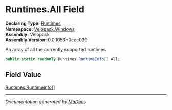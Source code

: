 ﻿<!--  
  <auto-generated>   
    The contents of this file were generated by a tool.  
    Changes to this file may be list if the file is regenerated  
  </auto-generated>   
-->

# Runtimes.All Field

**Declaring Type:** [Runtimes](../index.md)  
**Namespace:** [Velopack.Windows](../../index.md)  
**Assembly:** Velopack  
**Assembly Version:** 0.0.1053+0cec039

 An array of all the currently supported runtimes 

```csharp
public static readonly Runtimes.RuntimeInfo[] All;
```

## Field Value

[Runtimes.RuntimeInfo](../RuntimeInfo/index.md)\[\]

___

*Documentation generated by [MdDocs](https://github.com/ap0llo/mddocs)*
